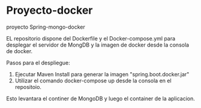 # Proyecto-docker
proyecto Spring-mongo-docker

EL repositorio dispone del Dockerfile y el Docker-compose.yml para desplegar el servidor de MongDB y la imagen de docker desde la consola de docker.

Pasos para el despliegue:
1. Ejecutar Maven Install para generar la imagen "spring.boot.docker.jar"
2. Utilizar el comando  docker-compose up  desde la consola en el repositoio.

Esto levantara el continer de MongoDB y luego el container de la aplicacion.
